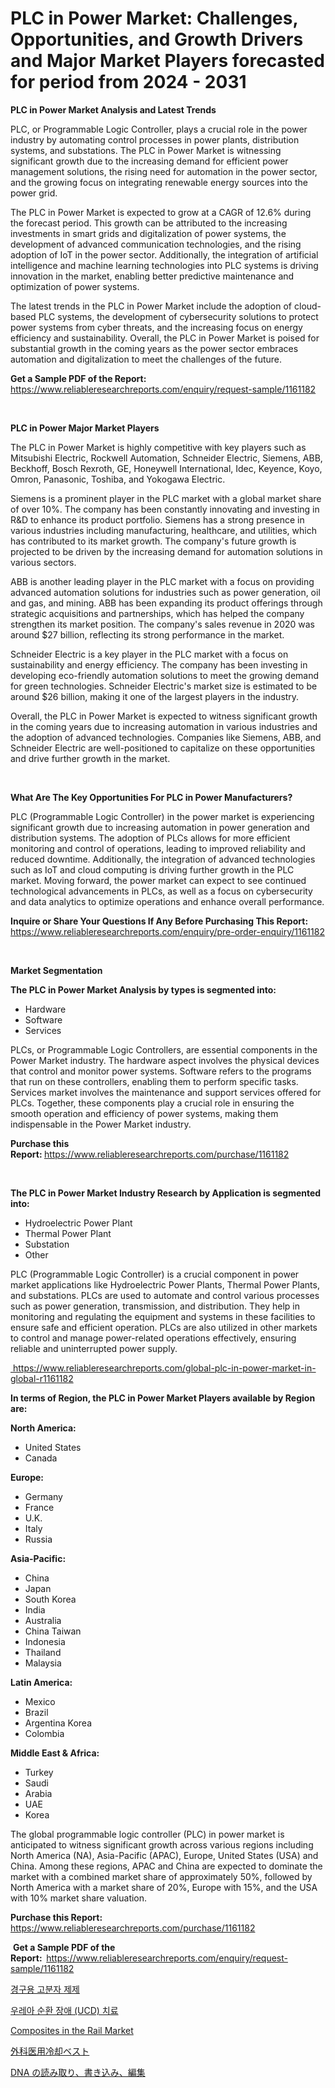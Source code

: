 <p><h1>PLC in Power Market: Challenges, Opportunities, and Growth Drivers and Major Market Players forecasted for period from 2024 - 2031</h1></p><p><strong>PLC in Power Market Analysis and Latest Trends</strong></p>
<p><p>PLC, or Programmable Logic Controller, plays a crucial role in the power industry by automating control processes in power plants, distribution systems, and substations. The PLC in Power Market is witnessing significant growth due to the increasing demand for efficient power management solutions, the rising need for automation in the power sector, and the growing focus on integrating renewable energy sources into the power grid. </p><p>The PLC in Power Market is expected to grow at a CAGR of 12.6% during the forecast period. This growth can be attributed to the increasing investments in smart grids and digitalization of power systems, the development of advanced communication technologies, and the rising adoption of IoT in the power sector. Additionally, the integration of artificial intelligence and machine learning technologies into PLC systems is driving innovation in the market, enabling better predictive maintenance and optimization of power systems.</p><p>The latest trends in the PLC in Power Market include the adoption of cloud-based PLC systems, the development of cybersecurity solutions to protect power systems from cyber threats, and the increasing focus on energy efficiency and sustainability. Overall, the PLC in Power Market is poised for substantial growth in the coming years as the power sector embraces automation and digitalization to meet the challenges of the future.</p></p>
<p><strong>Get a Sample PDF of the Report:&nbsp;</strong> <a href="https://www.reliableresearchreports.com/enquiry/request-sample/1161182">https://www.reliableresearchreports.com/enquiry/request-sample/1161182</a></p>
<p>&nbsp;</p>
<p><strong>PLC in Power Major Market Players</strong></p>
<p><p>The PLC in Power Market is highly competitive with key players such as Mitsubishi Electric, Rockwell Automation, Schneider Electric, Siemens, ABB, Beckhoff, Bosch Rexroth, GE, Honeywell International, Idec, Keyence, Koyo, Omron, Panasonic, Toshiba, and Yokogawa Electric. </p><p>Siemens is a prominent player in the PLC market with a global market share of over 10%. The company has been constantly innovating and investing in R&D to enhance its product portfolio. Siemens has a strong presence in various industries including manufacturing, healthcare, and utilities, which has contributed to its market growth. The company's future growth is projected to be driven by the increasing demand for automation solutions in various sectors.</p><p>ABB is another leading player in the PLC market with a focus on providing advanced automation solutions for industries such as power generation, oil and gas, and mining. ABB has been expanding its product offerings through strategic acquisitions and partnerships, which has helped the company strengthen its market position. The company's sales revenue in 2020 was around $27 billion, reflecting its strong performance in the market.</p><p>Schneider Electric is a key player in the PLC market with a focus on sustainability and energy efficiency. The company has been investing in developing eco-friendly automation solutions to meet the growing demand for green technologies. Schneider Electric's market size is estimated to be around $26 billion, making it one of the largest players in the industry.</p><p>Overall, the PLC in Power Market is expected to witness significant growth in the coming years due to increasing automation in various industries and the adoption of advanced technologies. Companies like Siemens, ABB, and Schneider Electric are well-positioned to capitalize on these opportunities and drive further growth in the market.</p></p>
<p>&nbsp;</p>
<p><strong>What Are The Key Opportunities For PLC in Power Manufacturers?</strong></p>
<p><p>PLC (Programmable Logic Controller) in the power market is experiencing significant growth due to increasing automation in power generation and distribution systems. The adoption of PLCs allows for more efficient monitoring and control of operations, leading to improved reliability and reduced downtime. Additionally, the integration of advanced technologies such as IoT and cloud computing is driving further growth in the PLC market. Moving forward, the power market can expect to see continued technological advancements in PLCs, as well as a focus on cybersecurity and data analytics to optimize operations and enhance overall performance.</p></p>
<p><strong>Inquire or Share Your Questions If Any Before Purchasing This Report:</strong> <a href="https://www.reliableresearchreports.com/enquiry/pre-order-enquiry/1161182">https://www.reliableresearchreports.com/enquiry/pre-order-enquiry/1161182</a></p>
<p>&nbsp;</p>
<p><strong>Market Segmentation</strong></p>
<p><strong>The PLC in Power Market Analysis by types is segmented into:</strong></p>
<p><ul><li>Hardware</li><li>Software</li><li>Services</li></ul></p>
<p><p>PLCs, or Programmable Logic Controllers, are essential components in the Power Market industry. The hardware aspect involves the physical devices that control and monitor power systems. Software refers to the programs that run on these controllers, enabling them to perform specific tasks. Services market involves the maintenance and support services offered for PLCs. Together, these components play a crucial role in ensuring the smooth operation and efficiency of power systems, making them indispensable in the Power Market industry.</p></p>
<p><strong>Purchase this Report:&nbsp;</strong><a href="https://www.reliableresearchreports.com/purchase/1161182">https://www.reliableresearchreports.com/purchase/1161182</a></p>
<p>&nbsp;</p>
<p><strong>The PLC in Power Market Industry Research by Application is segmented into:</strong></p>
<p><ul><li>Hydroelectric Power Plant</li><li>Thermal Power Plant</li><li>Substation</li><li>Other</li></ul></p>
<p><p>PLC (Programmable Logic Controller) is a crucial component in power market applications like Hydroelectric Power Plants, Thermal Power Plants, and substations. PLCs are used to automate and control various processes such as power generation, transmission, and distribution. They help in monitoring and regulating the equipment and systems in these facilities to ensure safe and efficient operation. PLCs are also utilized in other markets to control and manage power-related operations effectively, ensuring reliable and uninterrupted power supply.</p></p>
<p><a href="https://www.reliableresearchreports.com/global-plc-in-power-market-in-global-r1161182">&nbsp;https://www.reliableresearchreports.com/global-plc-in-power-market-in-global-r1161182</a></p>
<p><strong>In terms of Region, the PLC in Power Market Players available by Region are:</strong></p>
<p>
    <p> <strong> North America: </strong>
        <ul>
            <li>United States</li>
            <li>Canada</li>
        </ul>
        </p> 
    <p> <strong> Europe: </strong>
        <ul>
            <li>Germany</li>
            <li>France</li>
            <li>U.K.</li>
            <li>Italy</li>
            <li>Russia</li>
        </ul>
        </p> 
    <p> <strong> Asia-Pacific: </strong>
        <ul>
            <li>China</li>
            <li>Japan</li>
            <li>South Korea</li>
            <li>India</li>
            <li>Australia</li>
            <li>China Taiwan</li>
            <li>Indonesia</li>
            <li>Thailand</li>
            <li>Malaysia</li>
        </ul>
        </p> 
    <p> <strong> Latin America: </strong>
        <ul>
            <li>Mexico</li>
            <li>Brazil</li>
            <li>Argentina Korea</li>
            <li>Colombia</li>
        </ul>
        </p> 
    <p> <strong> Middle East & Africa: </strong>
        <ul>
            <li>Turkey</li>
            <li>Saudi</li>
            <li>Arabia</li>
            <li>UAE</li>
            <li>Korea</li>
        </ul>
    </p>
    </p>
<p><p>The global programmable logic controller (PLC) in power market is anticipated to witness significant growth across various regions including North America (NA), Asia-Pacific (APAC), Europe, United States (USA) and China. Among these regions, APAC and China are expected to dominate the market with a combined market share of approximately 50%, followed by North America with a market share of 20%, Europe with 15%, and the USA with 10% market share valuation.</p></p>
<p><strong>Purchase this Report: </strong><a href="https://www.reliableresearchreports.com/purchase/1161182">https://www.reliableresearchreports.com/purchase/1161182</a></p>
<p>&nbsp;<strong>Get a Sample PDF of the Report:&nbsp;&nbsp;</strong><a href="https://www.reliableresearchreports.com/enquiry/request-sample/1161182">https://www.reliableresearchreports.com/enquiry/request-sample/1161182</a></p>
<p><strong></strong></p>
<p><p><a href="https://medium.com/@kellylyncyh543964/%EA%B5%AC%EA%B0%95-%EB%8C%80%ED%98%95-%EB%B6%84%EC%9E%90-%ED%8F%AC%EC%9E%A5-%EC%8B%9C%EC%9E%A5-%EA%B7%9C%EB%AA%A8-%EB%B0%8F-%EC%8B%9C%EC%9E%A5-%EB%8F%99%ED%96%A5-%EC%99%84%EC%A0%84%ED%95%9C-%EC%82%B0%EC%97%85-%EA%B0%9C%EC%9A%94-2024-2031-3adebe3587c8">경구용 고분자 제제</a></p><p><a href="https://github.com/valroy852/Market-Research-Report-List-1/blob/main/376846281477.md">우레아 순환 장애 (UCD) 치료</a></p><p><a href="https://github.com/GroverBarry/Market-Research-Report-List-5/blob/main/composites-in-the-rail-market.md">Composites in the Rail Market</a></p><p><a href="https://github.com/RudyBoyer2017/Market-Research-Report-List-1/blob/main/281688688892.md">外科医用冷却ベスト</a></p><p><a href="https://medium.com/@saigekulas/%E6%AC%A1%E3%81%AE%E6%96%87%E3%82%92%E6%97%A5%E6%9C%AC%E8%AA%9E%E3%81%AB%E7%BF%BB%E8%A8%B3%E3%81%99%E3%82%8B%E3%81%A8-dna%E8%AA%AD%E3%81%BF%E5%8F%96%E3%82%8A-%E6%9B%B8%E3%81%8D%E8%BE%BC%E3%81%BF-%E7%B7%A8%E9%9B%86%E3%81%AE%E5%B8%82%E5%A0%B4%E3%82%B7%E3%82%A7%E3%82%A2%E3%81%AE%E9%80%B2%E5%8C%96%E3%81%A8%E5%B8%82%E5%A0%B4%E6%88%90%E9%95%B7%E3%83%88%E3%83%AC%E3%83%B3%E3%83%892024%E5%B9%B4-2031%E5%B9%B4-%E3%81%AB%E3%81%AA%E3%82%8A%E3%81%BE%E3%81%99-b9d43d55483e">DNA の読み取り、書き込み、編集</a></p></p>